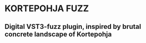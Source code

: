 # KORTEPOHJA FUZZ
## Digital VST3-fuzz plugin, inspired by brutal concrete landscape of Kortepohja

